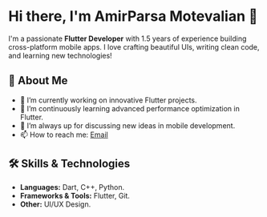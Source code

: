 # Hi there, I'm AmirParsa Motevalian 👋


I'm a passionate **Flutter Developer** with 1.5 years of experience building cross-platform mobile apps. I love crafting beautiful UIs, writing clean code, and learning new technologies!


## 🚀 About Me
- 🔭 I’m currently working on innovative Flutter projects.
- 🌱 I’m continuously learning advanced performance optimization in Flutter.
- 🤔 I’m always up for discussing new ideas in mobile development.
- 📫 How to reach me: [Email](mailto:apmotevalian@gmail.com)  <!-- [LinkedIn](https://linkedin.com/in/yourprofile) -->


## 🛠 Skills & Technologies
- **Languages:** Dart, C++, Python.
- **Frameworks & Tools:** Flutter, Git.
- **Other:** UI/UX Design.


<!-- “Code is like humor. When you have to explain it, it’s bad.” – Cory House -->
